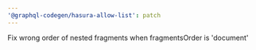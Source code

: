 ```yaml
---
'@graphql-codegen/hasura-allow-list': patch
---
```


Fix wrong order of nested fragments when fragmentsOrder is 'document'
